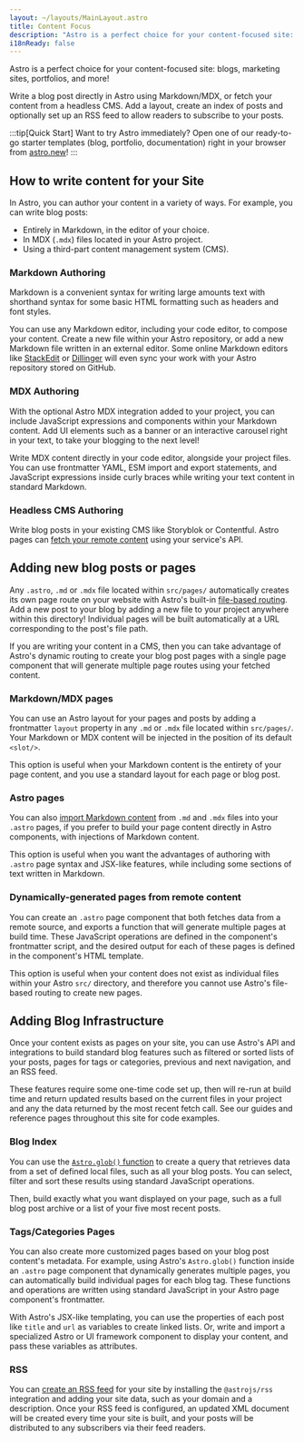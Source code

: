 ```yaml
---
layout: ~/layouts/MainLayout.astro
title: Content Focus
description: "Astro is a perfect choice for your content-focused site: blogs, marketing sites, portfolios, and more! Author your content directly in your project, or connect your CMS of choice."
i18nReady: false
---
```

Astro is a perfect choice for your content-focused site: blogs, marketing sites, portfolios, and more!

Write a blog post directly in Astro using Markdown/MDX, or fetch your content from a headless CMS. Add a layout, create an index of posts and optionally set up an RSS feed to allow readers to subscribe to your posts.

:::tip[Quick Start]
Want to try Astro immediately? Open one of our ready-to-go starter templates (blog, portfolio, documentation) right in your browser from [astro.new](https://astro.new)!
:::

## How to write content for your Site

In Astro, you can author your content in a variety of ways. For example, you can write blog posts:

- Entirely in Markdown, in the editor of your choice.
- In MDX (`.mdx`) files located in your Astro project.
- Using a third-part content management system (CMS).

### Markdown Authoring
Markdown is a convenient syntax for writing large amounts text with shorthand syntax for some basic HTML formatting such as headers and font styles.

You can use any Markdown editor, including your code editor, to compose your content. Create a new file within your Astro repository, or add a new Markdown file written in an external editor. Some online Markdown editors like [StackEdit](https://stackedit.io/) or [Dillinger](https://dillinger.io) will even sync your work with your Astro repository stored on GitHub.

### MDX Authoring
With the optional Astro MDX integration added to your project, you can include JavaScript expressions and components within your Markdown content. Add UI elements such as a banner or an interactive carousel right in your text, to take your blogging to the next level!

Write MDX content directly in your code editor, alongside your project files. You can use frontmatter YAML, ESM import and export statements, and JavaScript expressions inside curly braces while writing your text content in standard Markdown.

### Headless CMS Authoring

Write blog posts in your existing CMS like Storyblok or Contentful. Astro pages can [fetch your remote content](/en/guides/data-fetching/#fetch-from-a-headless-cms) using your service's API.

## Adding new blog posts or pages

Any `.astro`, `.md` or `.mdx` file located within `src/pages/` automatically creates its own page route on your website with Astro's built-in [file-based routing](/en/core-concepts/routing/). Add a new post to your blog by adding a new file to your project anywhere within this directory! Individual pages will be built automatically at a URL corresponding to the post's file path.

If you are writing your content in a CMS, then you can take advantage of Astro's dynamic routing to create your blog post pages with a single page component that will generate multiple page routes using your fetched content.

### Markdown/MDX pages

You can use an Astro layout for your pages and posts by adding a frontmatter `layout` property in any `.md` or `.mdx` file located within `src/pages/`. Your Markdown or MDX content will be injected in the position of its default `<slot/>`.

This option is useful when your Markdown content is the entirety of your page content, and you use a standard layout for each page or blog post.

### Astro pages
You can also [import Markdown content](/en/guides/markdown-content/#importing-markdown) from `.md` and `.mdx` files into your `.astro` pages, if you prefer to build your page content directly in Astro components, with injections of Markdown content.

This option is useful when you want the advantages of authoring with `.astro` page syntax and JSX-like features, while including some sections of text written in Markdown.

### Dynamically-generated pages from remote content
You can create an `.astro` page component that both fetches data from a remote source, and exports a function that will generate multiple pages at build time. These JavaScript operations are defined in the component's frontmatter script, and the desired output for each of these pages is defined in the component's HTML template. 

This option is useful when your content does not exist as individual files within your Astro `src/` directory, and therefore you cannot use Astro's file-based routing to create new pages.

## Adding Blog Infrastructure

Once your content exists as pages on your site, you can use Astro's API and integrations to build standard blog features such as filtered or sorted lists of your posts, pages for tags or categories, previous and next navigation, and an RSS feed.

These features require some one-time code set up, then will re-run at build time and return updated results based on the current files in your project and any the data returned by the most recent fetch call. See our guides and reference pages throughout this site for code examples.

### Blog Index

You can use the [`Astro.glob()` function](/en/reference/api-reference/#astroglob) to create a query that retrieves data from a set of defined local files, such as all your blog posts. You can select, filter and sort these results using standard JavaScript operations. 

Then, build exactly what you want displayed on your page, such as a full blog post archive or a list of your five most recent posts.

### Tags/Categories Pages

You can also create more customized pages based on your blog post content's metadata. For example, using Astro's `Astro.glob()` function inside an `.astro` page component that dynamically generates multiple pages, you can automatically build individual pages for each blog tag. These functions and operations are written using standard JavaScript in your Astro page component's frontmatter. 

With Astro's JSX-like templating, you can use the properties of each post like `title` and `url` as variables to create linked lists. Or, write and import a specialized Astro or UI framework component to display your content, and pass these variables as attributes.

### RSS

You can [create an RSS feed](/en/guides/rss/) for your site by installing the `@astrojs/rss` integration and adding your site data, such as your domain and a description. Once your RSS feed is configured, an updated XML document will be created every time your site is built, and your posts will be distributed to any subscribers via their feed readers.
